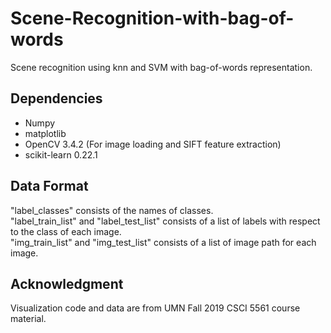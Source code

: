 # Scene-Recognition-with-bag-of-words

Scene recognition using knn and SVM with bag-of-words representation.

## Dependencies
* Numpy
* matplotlib
* OpenCV 3.4.2 (For image loading and SIFT feature extraction)
* scikit-learn 0.22.1

## Data Format
"label_classes" consists of the names of classes. \
"label_train_list" and "label_test_list" consists of a list of labels with respect to the class of each image. \
"img_train_list" and "img_test_list" consists of a list of image path for each image.

## Acknowledgment
Visualization code and data are from UMN Fall 2019 CSCI 5561 course material.
